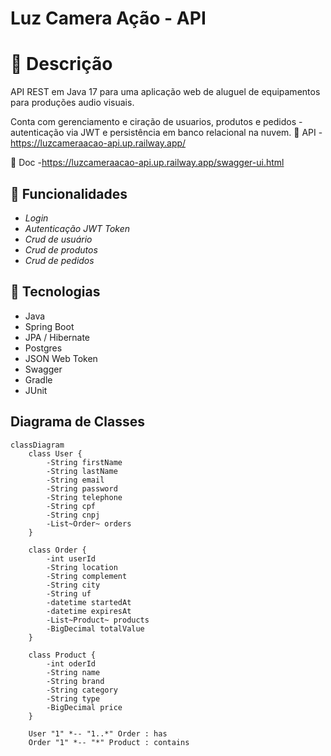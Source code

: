 # Luz Camera Ação - API

# :scroll: Descrição

API REST em Java 17 para uma aplicação web de aluguel de equipamentos para produções audio visuais.

Conta com gerenciamento e ciração de usuarios, produtos e pedidos - autenticação via JWT e persistência em banco relacional na nuvem.
:seedling: API - https://luzcameraacao-api.up.railway.app/

:notebook_with_decorative_cover: Doc -https://luzcameraacao-api.up.railway.app/swagger-ui.html

## :wrench: Funcionalidades

- *Login*
- *Autenticação JWT Token*
- *Crud de usuário*
- *Crud de produtos*
- *Crud de pedidos*

## :toolbox: Tecnologias

- Java
- Spring Boot
- JPA / Hibernate
- Postgres
- JSON Web Token
- Swagger
- Gradle
- JUnit

## Diagrama de Classes

```mermaid
classDiagram
    class User {
        -String firstName
        -String lastName
        -String email
        -String password
        -String telephone
        -String cpf
        -String cnpj
        -List~Order~ orders
    }
    
    class Order {
        -int userId
        -String location
        -String complement
        -String city
        -String uf
        -datetime startedAt
        -datetime expiresAt
        -List~Product~ products
        -BigDecimal totalValue
    }
    
    class Product {
        -int oderId
        -String name
        -String brand        
        -String category
        -String type
        -BigDecimal price    
    }
    
    User "1" *-- "1..*" Order : has
    Order "1" *-- "*" Product : contains
```